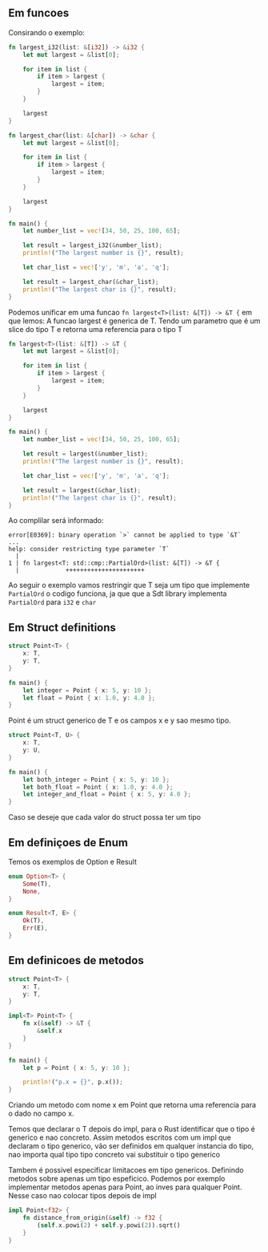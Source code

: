 ## Em funcoes

Consirando o exemplo:

```rust
fn largest_i32(list: &[i32]) -> &i32 {
    let mut largest = &list[0];

    for item in list {
        if item > largest {
            largest = item;
        }
    }

    largest
}

fn largest_char(list: &[char]) -> &char {
    let mut largest = &list[0];

    for item in list {
        if item > largest {
            largest = item;
        }
    }

    largest
}

fn main() {
    let number_list = vec![34, 50, 25, 100, 65];

    let result = largest_i32(&number_list);
    println!("The largest number is {}", result);

    let char_list = vec!['y', 'm', 'a', 'q'];

    let result = largest_char(&char_list);
    println!("The largest char is {}", result);
}
```

Podemos unificar em uma funcao `fn largest<T>(list: &[T]) -> &T {` em que lemos: A funcao largest é generica de T. Tendo um parametro que é um slice do tipo T e retorna uma referencia para o tipo T

```rust
fn largest<T>(list: &[T]) -> &T {
    let mut largest = &list[0];

    for item in list {
        if item > largest {
            largest = item;
        }
    }

    largest
}

fn main() {
    let number_list = vec![34, 50, 25, 100, 65];

    let result = largest(&number_list);
    println!("The largest number is {}", result);

    let char_list = vec!['y', 'm', 'a', 'q'];

    let result = largest(&char_list);
    println!("The largest char is {}", result);
}
```

Ao complilar será informado:

```
error[E0369]: binary operation `>` cannot be applied to type `&T`
...
help: consider restricting type parameter `T`
  |
1 | fn largest<T: std::cmp::PartialOrd>(list: &[T]) -> &T {
  |             ++++++++++++++++++++++
```


Ao seguir o exemplo vamos restringir que T seja um tipo que implemente `PartialOrd` o codigo funciona, ja que que a Sdt library implementa `PartialOrd` para `i32` e `char`

## Em Struct definitions

```rust
struct Point<T> {
    x: T,
    y: T,
}

fn main() {
    let integer = Point { x: 5, y: 10 };
    let float = Point { x: 1.0, y: 4.0 };
}
```

Point é um struct generico de T e os campos x e y sao mesmo tipo.

```rust
struct Point<T, U> {
    x: T,
    y: U,
}

fn main() {
    let both_integer = Point { x: 5, y: 10 };
    let both_float = Point { x: 1.0, y: 4.0 };
    let integer_and_float = Point { x: 5, y: 4.0 };
}
```

Caso se deseje que cada valor do struct possa ter um tipo

## Em definiçoes de Enum

Temos os exemplos de Option e Result

```rust
enum Option<T> {
    Some(T),
    None,
}
```

```rust
enum Result<T, E> {
    Ok(T),
    Err(E),
}
```

## Em definicoes de metodos

```rust
struct Point<T> {
    x: T,
    y: T,
}

impl<T> Point<T> {
    fn x(&self) -> &T {
        &self.x
    }
}

fn main() {
    let p = Point { x: 5, y: 10 };

    println!("p.x = {}", p.x());
}
```

Criando um metodo com nome x em Point<T> que retorna uma referencia para o dado no campo x.

Temos que declarar o T depois do impl, para o Rust identificar que o tipo é generico e nao concreto. Assim metodos escritos com um impl que declaram o tipo generico, vão ser definidos em qualquer instancia do tipo, nao importa qual tipo tipo concreto vai substituir o tipo generico

Tambem é possivel especificar limitacoes em tipo genericos. Definindo metodos sobre apenas um tipo espeficico. Podemos por exemplo implementar metodos apenas para Point<f32>, ao inves para qualquer Point<T>. Nesse caso nao colocar tipos depois de impl

```rust
impl Point<f32> {
    fn distance_from_origin(&self) -> f32 {
        (self.x.powi(2) + self.y.powi(2)).sqrt()
    }
}
```


